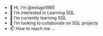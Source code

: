 - 👋 Hi, I’m @exlugo1985
- 👀 I’m interested in Learning SQL
- 🌱 I’m currently learning SQL
- 💞️ I’m looking to collaborate on SQL projects
- 📫 How to reach me ...

<!---
exlugo1985/exlugo1985 is a ✨ special ✨ repository because its `README.md` (this file) appears on your GitHub profile.
You can click the Preview link to take a look at your changes.
--->
